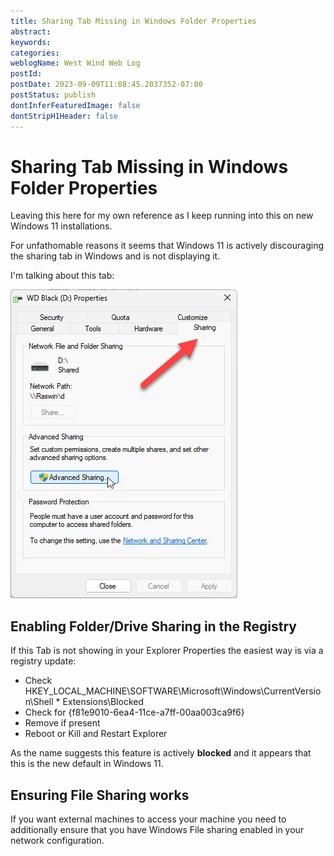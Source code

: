 ```yaml
---
title: Sharing Tab Missing in Windows Folder Properties
abstract: 
keywords: 
categories: 
weblogName: West Wind Web Log
postId: 
postDate: 2023-09-09T11:08:45.2037352-07:00
postStatus: publish
dontInferFeaturedImage: false
dontStripH1Header: false
---
```

# Sharing Tab Missing in Windows Folder Properties
Leaving this here for my own reference as I keep running into this on new Windows 11 installations. 

For unfathomable reasons it seems that Windows 11 is actively discouraging the sharing tab in Windows and is not displaying it.

I'm talking about this tab:

![Sharing Tab in Windows](SharingTabInWindows.png)

## Enabling Folder/Drive Sharing in the Registry
If this Tab is not showing in your Explorer Properties the easiest way is via a registry update:

* Check HKEY_LOCAL_MACHINE\SOFTWARE\Microsoft\Windows\CurrentVersion\Shell  * Extensions\Blocked
* Check for {f81e9010-6ea4-11ce-a7ff-00aa003ca9f6}
* Remove if present
* Reboot or Kill and Restart Explorer

As the name suggests this feature is actively **blocked** and it appears that this is the new default in Windows 11.

## Ensuring File Sharing works
If you want external machines to access your machine you need to additionally ensure that you have Windows File sharing enabled in your network configuration.



